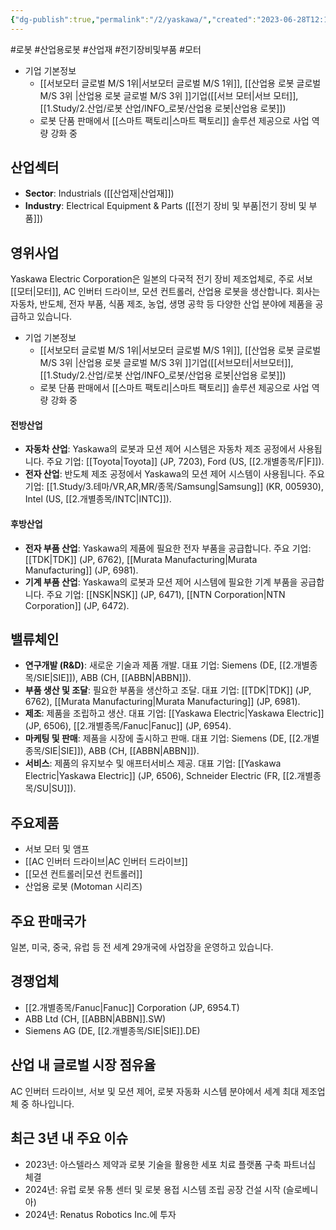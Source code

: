 ```yaml
---
{"dg-publish":true,"permalink":"/2/yaskawa/","created":"2023-06-28T12:13:14.213+09:00","updated":"2025-07-10T10:44:22.792+09:00"}
---
```


#로봇 #산업용로봇 #산업재 #전기장비및부품 #모터 


- 기업 기본정보
	- [[서보모터 글로벌 M/S 1위\|서보모터 글로벌 M/S 1위]], [[산업용 로봇 글로벌 M/S 3위 \|산업용 로봇 글로벌 M/S 3위 ]]기업([[서브 모터\|서브 모터]], [[1.Study/2.산업/로봇 산업/INFO_로봇/산업용 로봇\|산업용 로봇]])
	- 로봇 단품 판매에서 [[스마트 팩토리\|스마트 팩토리]] 솔루션 제공으로 사업 역량 강화 중

## 산업섹터

- **Sector**: Industrials ([[산업재\|산업재]])
- **Industry**: Electrical Equipment & Parts ([[전기 장비 및 부품\|전기 장비 및 부품]])

## 영위사업

Yaskawa Electric Corporation은 일본의 다국적 전기 장비 제조업체로, 주로 서보 [[모터\|모터]], AC 인버터 드라이브, 모션 컨트롤러, 산업용 로봇을 생산합니다. 회사는 자동차, 반도체, 전자 부품, 식품 제조, 농업, 생명 공학 등 다양한 산업 분야에 제품을 공급하고 있습니다.

- 기업 기본정보
	- [[서보모터 글로벌 M/S 1위\|서보모터 글로벌 M/S 1위]], [[산업용 로봇 글로벌 M/S 3위 \|산업용 로봇 글로벌 M/S 3위 ]]기업([[서브모터\|서브모터]], [[1.Study/2.산업/로봇 산업/INFO_로봇/산업용 로봇\|산업용 로봇]])
	- 로봇 단품 판매에서 [[스마트 팩토리\|스마트 팩토리]] 솔루션 제공으로 사업 역량 강화 중


#### 전방산업

- **자동차 산업**: Yaskawa의 로봇과 모션 제어 시스템은 자동차 제조 공정에서 사용됩니다. 주요 기업: [[Toyota\|Toyota]] (JP, 7203), Ford (US, [[2.개별종목/F\|F]]).
- **전자 산업**: 반도체 제조 공정에서 Yaskawa의 모션 제어 시스템이 사용됩니다. 주요 기업: [[1.Study/3.테마/VR,AR,MR/종목/Samsung\|Samsung]] (KR, 005930), Intel (US, [[2.개별종목/INTC\|INTC]]).

#### 후방산업

- **전자 부품 산업**: Yaskawa의 제품에 필요한 전자 부품을 공급합니다. 주요 기업: [[TDK\|TDK]] (JP, 6762), [[Murata Manufacturing\|Murata Manufacturing]] (JP, 6981).
- **기계 부품 산업**: Yaskawa의 로봇과 모션 제어 시스템에 필요한 기계 부품을 공급합니다. 주요 기업: [[NSK\|NSK]] (JP, 6471), [[NTN Corporation\|NTN Corporation]] (JP, 6472).

## 밸류체인

- **연구개발 (R&D)**: 새로운 기술과 제품 개발. 대표 기업: Siemens (DE, [[2.개별종목/SIE\|SIE]]), ABB (CH, [[ABBN\|ABBN]]).
- **부품 생산 및 조달**: 필요한 부품을 생산하고 조달. 대표 기업: [[TDK\|TDK]] (JP, 6762), [[Murata Manufacturing\|Murata Manufacturing]] (JP, 6981).
- **제조**: 제품을 조립하고 생산. 대표 기업: [[Yaskawa Electric\|Yaskawa Electric]] (JP, 6506), [[2.개별종목/Fanuc\|Fanuc]] (JP, 6954).
- **마케팅 및 판매**: 제품을 시장에 출시하고 판매. 대표 기업: Siemens (DE, [[2.개별종목/SIE\|SIE]]), ABB (CH, [[ABBN\|ABBN]]).
- **서비스**: 제품의 유지보수 및 애프터서비스 제공. 대표 기업: [[Yaskawa Electric\|Yaskawa Electric]] (JP, 6506), Schneider Electric (FR, [[2.개별종목/SU\|SU]]).

## 주요제품

- 서보 모터 및 앰프
- [[AC 인버터 드라이브\|AC 인버터 드라이브]]
- [[모션 컨트롤러\|모션 컨트롤러]]
- 산업용 로봇 (Motoman 시리즈)

## 주요 판매국가

일본, 미국, 중국, 유럽 등 전 세계 29개국에 사업장을 운영하고 있습니다.

## 경쟁업체

- [[2.개별종목/Fanuc\|Fanuc]] Corporation (JP, 6954.T)
- ABB Ltd (CH, [[ABBN\|ABBN]].SW)
- Siemens AG (DE, [[2.개별종목/SIE\|SIE]].DE)

## 산업 내 글로벌 시장 점유율

AC 인버터 드라이브, 서보 및 모션 제어, 로봇 자동화 시스템 분야에서 세계 최대 제조업체 중 하나입니다.

## 최근 3년 내 주요 이슈

- 2023년: 아스텔라스 제약과 로봇 기술을 활용한 세포 치료 플랫폼 구축 파트너십 체결
- 2024년: 유럽 로봇 유통 센터 및 로봇 용접 시스템 조립 공장 건설 시작 (슬로베니아)
- 2024년: Renatus Robotics Inc.에 투자